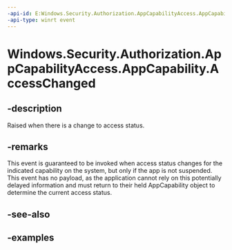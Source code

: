 ```yaml
---
-api-id: E:Windows.Security.Authorization.AppCapabilityAccess.AppCapability.AccessChanged
-api-type: winrt event
---
```


<!-- Event syntax.
public event TypedEventHandler AccessChanged<AppCapability, AppCapabilityAccessChangedEventArgs>
-->

# Windows.Security.Authorization.AppCapabilityAccess.AppCapability.AccessChanged

## -description
Raised when there is a change to access status. 

## -remarks
This event is guaranteed to be invoked when access status changes for the indicated capability on the system, but only if the app is not suspended. This event has no payload, as the application cannot rely on this potentially delayed information and must return to their held AppCapability object to determine the current access status.

## -see-also

## -examples

